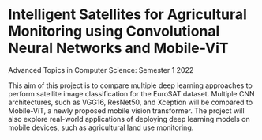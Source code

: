 # Intelligent Satellites for Agricultural Monitoring using Convolutional Neural Networks and Mobile-ViT
Advanced Topics in Computer Science: Semester 1 2022

This aim of this project is to compare multiple deep learning approaches to perform satellite image classification for the EuroSAT dataset. Multiple CNN architectures, such as VGG16, ResNet50, and Xception will be compared to Mobile-ViT, a newly proposed mobile vision transformer. The project will also explore real-world applications of deploying deep learning models on mobile devices, such as agricultural land use monitoring.

